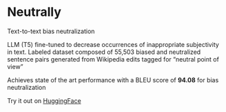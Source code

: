 # Neutrally
Text-to-text bias neutralization 


LLM (T5) fine-tuned to decrease occurrences of inappropriate subjectivity in text. Labeled dataset composed of 55,503 biased and neutralized sentence pairs generated from Wikipedia edits tagged for “neutral point of view”


Achieves state of the art performance with a BLEU score of **94.08** for bias neutralization

Try it out on [HuggingFace](https://huggingface.co/erickfm/neutrally?text=Neutralize+bias%3A+Mankind+may+eventually+destroy+Earth.)
